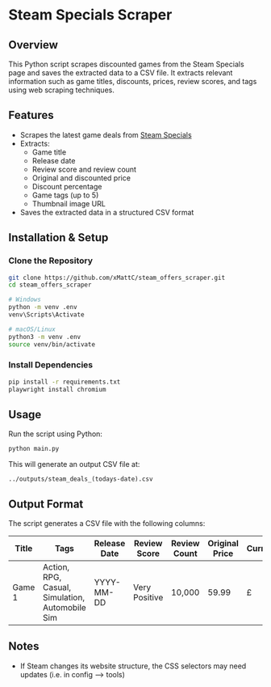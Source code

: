 # Steam Specials Scraper

## Overview
This Python script scrapes discounted games from the Steam Specials page and saves the extracted data to a CSV file. It extracts relevant information such as game titles, discounts, prices, review scores, and tags using web scraping techniques.

## Features
- Scrapes the latest game deals from [Steam Specials](https://store.steampowered.com/specials)
- Extracts:
  - Game title
  - Release date
  - Review score and review count
  - Original and discounted price
  - Discount percentage
  - Game tags (up to 5)
  - Thumbnail image URL
- Saves the extracted data in a structured CSV format

## Installation & Setup

### Clone the Repository
```bash
git clone https://github.com/xMattC/steam_offers_scraper.git
cd steam_offers_scraper

# Windows
python -m venv .env
venv\Scripts\Activate

# macOS/Linux
python3 -m venv .env
source venv/bin/activate
```

### Install Dependencies
```bash
pip install -r requirements.txt
playwright install chromium
```

## Usage
Run the script using Python:

```bash
python main.py
```

This will generate an output CSV file at:

```
../outputs/steam_deals_(todays-date).csv
```

## Output Format
The script generates a CSV file with the following columns:

| Title  | Tags                                     | Release Date | Review Score  | Review Count | Original Price | Currency | Sale Price | Discount | Thumbnail URL |
|--------|-----------------------------------------|-------------|--------------|--------------|---------------|----------|------------|----------|--------------|
| Game 1 | Action, RPG, Casual, Simulation, Automobile Sim | YYYY-MM-DD  | Very Positive | 10,000       | 59.99         | £        | 29.99      | 50%      | https://.....Image URL    |


## Notes
- If Steam changes its website structure, the CSS selectors may need updates (i.e. in config --> tools)
